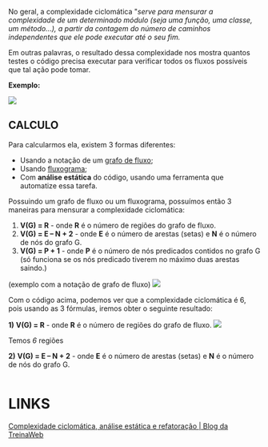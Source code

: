 No geral, a complexidade ciclomática "*serve para mensurar a complexidade de um determinado módulo (seja uma função, uma classe, um método...), a partir da contagem do número de caminhos independentes que ele pode executar até o seu fim.* 

Em outras palavras, o resultado dessa complexidade nos mostra quantos testes o código precisa executar para verificar todos os fluxos possíveis que tal ação pode tomar.

**Exemplo:**

![](https://i0.wp.com/artesoftware.com.br/wp-content/uploads/2019/09/23560-complexidade-ciclomatica-sorveteria-impl2.png?resize=712%2C329&ssl=1)

## CALCULO

Para calcularmos ela, existem 3 formas diferentes:

- Usando a notação de um [grafo de fluxo](https://pt.wikipedia.org/wiki/Grafo_de_fluxo_de_controle);
- Usando [fluxograma](https://pt.wikipedia.org/wiki/Fluxograma);
- Com **análise estática** do código, usando uma ferramenta que automatize essa tarefa.

Possuindo um grafo de fluxo ou um fluxograma, possuímos então 3 maneiras para mensurar a complexidade ciclomática:

1. **V(G) = R** - onde **R** é o número de regiões do grafo de fluxo.
2. **V(G) = E – N + 2** - onde **E** é o número de arestas (setas) e **N** é o número de nós do grafo G.
3. **V(G) = P + 1** - onde **P** é o número de nós predicados contidos no grafo G (só funciona se os nós predicado tiverem no máximo duas arestas saindo.)

(exemplo com a notação de grafo de fluxo)
![](https://d2m498l008ebpa.cloudfront.net/2017/02/grafo.png)

Com o código acima, podemos ver que a complexidade ciclomática é 6, pois usando as 3 fórmulas, iremos obter o seguinte resultado:

**1)** **V(G) = R** - onde **R** é o número de regiões do grafo de fluxo.
![](https://d2m498l008ebpa.cloudfront.net/2017/02/grafo2-1.jpg)

Temos *6* regiões

**2)** **V(G) = E – N + 2** - onde **E** é o número de arestas (setas) e **N** é o número de nós do grafo G.

```js

```

# LINKS
[Complexidade ciclomática, análise estática e refatoração | Blog da TreinaWeb](https://www.treinaweb.com.br/blog/complexidade-ciclomatica-analise-estatica-e-refatoracao)